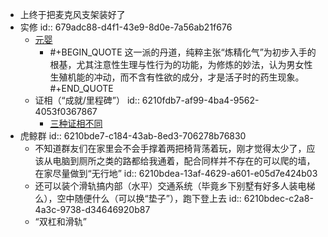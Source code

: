 - 上终于把麦克风支架装好了
- 实修
  id:: 679adc88-d4f1-43e9-8d0e-7a56ab21f676
	- [元婴](https://baike.baidu.com/item/%E5%85%83%E5%A9%B4/1397838)
		- #+BEGIN_QUOTE
		  这一派的丹道，纯粹主张“炼精化气”为初步入手的根基，尤其注意性生理与性行为的功能，为修炼的妙法，认为男女性生殖机能的冲动，而不含有性欲的成分，才是活子时的药生现象。
		  #+END_QUOTE
	- 证相（“成就/里程碑”）
	  id:: 6210fdb7-af99-4ba4-9562-4053f0367867
		- [三种证相不同](https://baike.baidu.com/item/%E4%B8%89%E7%A7%8D%E8%AF%81%E7%9B%B8%E4%B8%8D%E5%90%8C/2999843)
- 虎鲸群
  id:: 6210bde7-c184-43ab-8ed3-706278b76830
	- 不知道群友们在家里会不会手撑着两把椅背荡着玩，刚才觉得太少了，应该从电脑到厕所之类的路都给我通着，配合同样并不存在的可以爬的墙，在家尽量做到“无行地”
	  id:: 6210bdea-13af-4629-a601-e05d7e424b03
	- 还可以装个滑轨搞内部（水平）交通系统（毕竟乡下别墅有好多人装电梯么），空中随便什么（可以换“垫子”），跑下登上去
	  id:: 6210bdec-c2a8-4a3c-9738-d34646920b87
	- “双杠和滑轨”